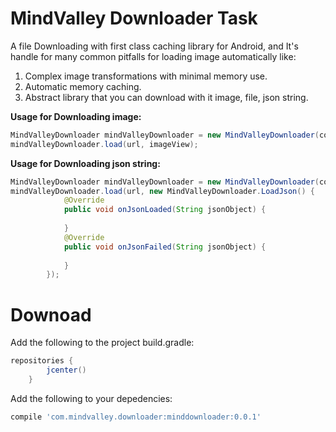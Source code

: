 # MindValley Downloader Task

A file Downloading with first class caching library for Android, and It's handle for many common pitfalls for loading image automatically like:
1. Complex image transformations with minimal memory use.
1. Automatic memory caching.
1. Abstract library that you can download with it image, file, json string.

**Usage for Downloading image:**

```java
MindValleyDownloader mindValleyDownloader = new MindValleyDownloader(context);
mindValleyDownloader.load(url, imageView);
```

**Usage for Downloading json string:**

```java
MindValleyDownloader mindValleyDownloader = new MindValleyDownloader(context);
mindValleyDownloader.load(url, new MindValleyDownloader.LoadJson() {
            @Override
            public void onJsonLoaded(String jsonObject) {
               
            }
            @Override
            public void onJsonFailed(String jsonObject) {
               
            }
        });
```

# Downoad

Add the following to the project build.gradle:

```groovy
repositories {
        jcenter()
    }
```
Add the following to your depedencies:

```groovy
compile 'com.mindvalley.downloader:minddownloader:0.0.1'
```



